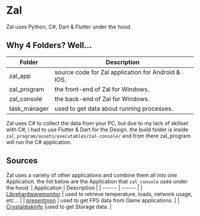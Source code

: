 # Zal

Zal uses Python, C#, Dart & Flutter under the hood.

## Why 4 Folders? Well...

| Folder       | Description                                        |
| ------------ | -------------------------------------------------- |
| zal_app      | source code for Zal application for Android & IOS. |
| zal_program  | the front-end of Zal for Windows.                  |
| zal_console  | the back-end of Zal for Windows.                   |
| task_manager | used to get data about running processes.          |

Zal uses C# to collect the data from your PC, but due to my lack of skillset with C#, i had to use Flutter & Dart for the Design.
the build folder is inside `zal_program/assets/executables/zal-console/` and from there zal_program will run the C# application.

## Sources

Zal uses a variety of other applications and combine them all into one Application. the list below are the Application that `zal_console` uses under the hood.
| Application | Description |
| ------ | ------ |
| [Librehardwaremonitor](https://github.com/LibreHardwareMonitor/LibreHardwareMonitor) | used to retrieve temperature, loads, network usage, etc... |
| [presentmon](https://github.com/GameTechDev/PresentMon) | used to get FPS data from Game applications. |
| [Crystaldiskinfo](https://crystalmark.info/en/software/crystaldiskinfo/) |used to get Storage data. |
